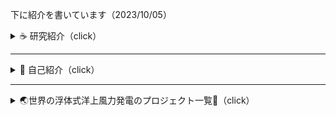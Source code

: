 
下に紹介を書いています（2023/10/05）

<details>

<summary> ☕️ 研究紹介（click）</summary>

### 🐋 水環境工学研究室

私は，渡辺先生と同じ水環境工学研究室に所属しています．

簡単に言えば，私の方は，
***「自分でプログラム作成し，浮体動揺・魚遊泳法・津波など，波と物体の相互作用全般の数値解析を行う」***
方で，下のメンバーと一緒に研究をしています．

* 4年生：5名
* 修士1年生：1名

### ✍️ 指導方針や研究環境

* 研究室には，５，６台MacのPCがありますが，今は4年生が使っているので，3年生の間は各自のPCを使ってもらおうと思います
* 4年生は就職活動が終わるまでは忙しいと思うので，研究はゆっくり進めてもらいます
* 基本的に研究場所は自由です（研究を自律して進められない人には，研究室に来てもらいますが）
* 研究の質問はいつでも来て下さい
* 創造工房実習は，4年生が行っている研究に沿った内容を行います（基本的に，水理学，CADの使い方，プログラムの書き方回し方，数値解析の基礎について学んでもらいます）
* プログラムや数式が苦手な人も多いと思いますが，気にしなくていいです．私も最初は全く分かりませんでした
* 卒論指導はしていますが，生活指導などは特にしません．（学生とは対等な立場でありたいと思っています）

<!-- <details>
<summary>私の場合</summary>

- 必ず少なくとも週１回は指導教員に質問などしていました
- 自宅が遠かったこともあり，よく研究室に泊まっていました
- 学部４年生の時にMacを購入しました

</details> -->

### 📚 研究テーマ

自分のやりたいことがある学生には，それに沿った研究をしてもらっています．

それ以外の学生は，以下のようなテーマを中心に研究を進めています．

- 境界要素法（BEM-MEL）に関連する研究（[Longuet-Higgins](https://en.wikipedia.org/wiki/Michael_S._Longuet-Higgins)が発案した方法です）
- 境界要素法（BEM-MEL）を使ったバージ型浮体の動揺解析，係留索の解析
- 陽解法型SPH（EISPH）の関連する研究
- 水棲動物の遊泳効率に関する研究（[Lighthill](https://en.wikipedia.org/wiki/James_Lighthill)も関心があった面白い内容ですが，今は学生任せになっています）
    * 実際に魚のように動くロボットを作成して，その遊泳効率を実験で調べようとしています
    * 魚の学校🐟🐠🐡を数値シミュレーションも行っています

### 👩‍💻 数値解析を中心とした研究の魅力

興味のある現象を理解し上手に説明することを研究目的とする人が多いと思います．
私もそうです．細かく言えば，数値解析を通して，その現象を理解することが私は好きです．
自分が設定した条件下で，その現象を完璧に再現できれば，その現象をある程度は理解できたと考えるからです．

**数値解析手法**は，数学とプログラミングを組み合わせ，以下の様な問題を解くものです．
既に多くの手法が開発されています．この問題はあらゆる分野で見られるため，数値解析はとても有用です，
ゲームに限らず単純なアプリにも数値解析手法が使われていますし，
今これを見るために使っているPCやスマホの中にも，数値解析手法が組み込まれています．

<table style="border-collapse:collapse;border:2;cellspacing:5;cellpadding:5;">
<tr>
<td><a href="https://github.com/tomoakihirakawa/cpp/blob/main/builds/build_interpolation/README.md">関数近似/補間</a></td>
<td>←関数の微分</td>
<td><a href="https://github.com/tomoakihirakawa/cpp/blob/main/builds/build_integration/README.md">関数の積分</a></td>
<td><a href="https://github.com/tomoakihirakawa/cpp/blob/main/builds/build_root_finding/README.md">方程式の根を求める</a></td>
<td><a href="https://github.com/tomoakihirakawa/cpp/blob/main/builds/build_eigen_value/README.md">固有値問題の解法</a></td>
</tr>

<tr>
<td><a href="https://github.com/tomoakihirakawa/cpp/blob/main/builds/build_system_of_linear_eqs/README.md">線形方程式の解法</a>
<td><a href="https://github.com/tomoakihirakawa/cpp/blob/main/builds/build_ODE/README.md">常微分方程式の解法</a></td>
<td>偏微分方程式の解法</td>
<td><a href="https://github.com/tomoakihirakawa/cpp/blob/main/builds/build_Network/README.md">幾何学（格子生成/データ構造）</a>
</td>
</tr>
</table>

この数値解析手法を組み合わせ，物理現象を表す方程式を数値的に解くことで，現象をシミュレートすることができます．

<!-- #### 有用で普遍的な知識が身につけざるを得ない -->

十分に理解しないまま作成したプログラムで得られる結果は，実際の現象と大きく異なることが多いです．
適当でも結果が得られることもありますが，いろいろと試すうちにおかしいことに気づくことが多いです．
そのため，力学・数学・プログラミングの正確な理解がこの研究を行う上で重要です．
反対に言えば，この研究を通して，力学・数学・プログラミングを正確に学んでいくことができます．
辛くもありますが，この研究を通して，有用で普遍的な知識を身につけるきっかけが得られると思います．
これがこの研究の魅力です．

できるかはわかりませんが．．．．．

***もし，こんなシミュレーション・数値計算がしたいというものがあれば，一緒に研究してみませんか？***

<!-- ## ✉️ 連絡先

- 📧 Email: hirakawa`at`gipc.akita-u.ac.jp
- 🌐 Website: [秋田大学研究者総覧](https://akitauinfo.akita-u.ac.jp/html/100000862_ja.html?k=%E5%B9%B3%E5%B7%9D), [researchmap](https://researchmap.jp/tomoakihirakawa) -->

</details>

---

<details>
<summary>👤 自己紹介（click）</summary>

### 👤 自己紹介

- 💻 海洋の波や流れのシミュレーションに興味があり研究を始めました
- 🛠️ 大学院のときはスペクトル法というものを学んでいましたが，現在は**境界要素法**と**粒子法**を用いたソフトウェア開発を行っています

理論にも興味はありますが，何よりもまず現実の現象をシミュレートできるソフトを作りたいと思っています．

### 🚢 研究と開発

主に[浮体式洋上風力発電](https://en.wikipedia.org/wiki/Floating_wind_turbine)に関する研究を行っています．
浮体の動揺や係留索に関連する数値シミュレーションの需要は，今後増えていくと考えられます（最後に関連するリンクを貼っています）．

現在すでに[OrcaFlex](https://www.orcina.com/)や[WAMIT](https://www.wamit.com/)といった商用ソフトウェアがありますが，
現在の目標は，多くの浮体を含めウィンドファーム全領域をシミュレートできる
計算手法を提案することと，実用的なソフトウェアを開発することです．

* 境界要素法を使った浮体動揺解析ソフト
<table style="border-collapse:collapse;border:2;cellspacing:5;cellpadding:5;">
<tr>
<td>説明</td>
<td>境界要素法は，流体の運動方程式を流体境界上で解く手法です</td>
</tr>
<tr>
<td>使用言語</td>
<td>
<a href="https://en.wikipedia.org/wiki/C%2B%2B">C++</a>
<a href="https://www.python.org/">python</a>
</td>
</tr>
<tr>
<td>リンク</td>
<td>
<a href="https://github.com/tomoakihirakawa/cpp/blob/main/builds/build_bem/README.md">build_bem</a>
</tr>
</table>

<table style="border-collapse:collapse;border:2;cellspacing:5;cellpadding:5;">
<tr>
<td>
<img src="sample0.gif" width="220px" alt="Sample 0 Image">
</td>
<td>
<img src="sample1.gif" width="220px" alt="Sample 1 Image">
</td>
</tr>
</table>

要素をは節点同士が適切に繋がっている必要があります．
絡まるように不自然な繋がり方をしていると計算は失敗します．
一方，粒子法には，要素という概念がなく，節点の繋がり方を気にする必要があません．
そのため，粒子法は，複雑な形状の物体の運動をシミュレートするのに適しています．

* 粒子法を使った流体物体相互作用解析ソフト

<table style="border-collapse:collapse;border:2;cellspacing:5;cellpadding:5;">
<tr>
<td>説明</td>
<td>粒子法は，粒子の集まりで流体を表現し，流体の運動方程式を解く手法です</td>
</tr>
<tr>
<td>使用言語</td>
<td>
<a href="https://en.wikipedia.org/wiki/C%2B%2B">C++</a>
<a href="https://www.python.org/">python</a>
</td>
</tr>
<tr>
<td>リンク</td>
<td>
<a href="https://github.com/tomoakihirakawa/cpp/blob/main/builds/build_sph/README.md">build_sph</a>
</td>
</tr>
</table>

</details>

---

<details>
<summary> 
🌏世界の浮体式洋上風力発電のプロジェクト一覧🍃（click）
</summary>

|プロジェクト詳細🌟|リンク🔗|備考📝|
|:----------------|:-------|:-----|
|🇯🇵 **秋田県南部沖**で実証事業の候補地に選定！| [YouTube](https://www.youtube.com/watch?v=b8zqJr4L4MI), [NHK](https://www3.nhk.or.jp/lnews/akita/20231003/6010019188.html)|日本国内での取り組み|
|🏴󠁧󠁢󠁳󠁣󠁴󠁿 **スコットランドのグリーンエネルギー**が日本に進出| [YouTube](https://www.youtube.com/watch?v=oPx5OxBef0A)|外国の取り組み．１GWはおよそ原発１機分の出力です|
|🇳🇴 **Hywind Tampen**は世界最大の浮体式洋上ウィンドファーム| [Equinor](https://www.equinor.com/energy/hywind-tampen)|Equinorは以前「Statoil」という石油関連企業でしたが，2018年脱酸素に向け社名を変更しました|
|🇯🇵 **戸田建設**、五島福江島にウィンドファーム建設予定| [Toda Corp](https://www.toda.co.jp/business/ecology/special/)|国内企業によるプロジェクト|
|🇫🇷 **BW Ideol**はダンピングプールによる動揺抑制技術を特許| [BW Ideol](https://bw-ideol.com/en)|革新的なフランス企業|
|🇯🇵 **NEDO委託**でバージ型浮体の研究開発が進行| [NEDO](https://www.nedo.go.jp/floating/project.html)|多くの日本企業と研究機関が参加しています|
|🇺🇸 **NREL**（米国再生可能エネルギー研究所）は，アメリカエネルギー省の研究機関| [NREL](https://www.nrel.gov/wind/offshore-wind.html),[OpenFAST](https://github.com/OpenFAST)|アメリカにおける研究活動|
|🌍 **多数の企業**が低コスト化を目標に研究開発進行中| [J-Power](https://www.jpower.co.jp/news_release/2023/05/news230530.html)|目標はどこも共通して，低コスト化です|

</details>